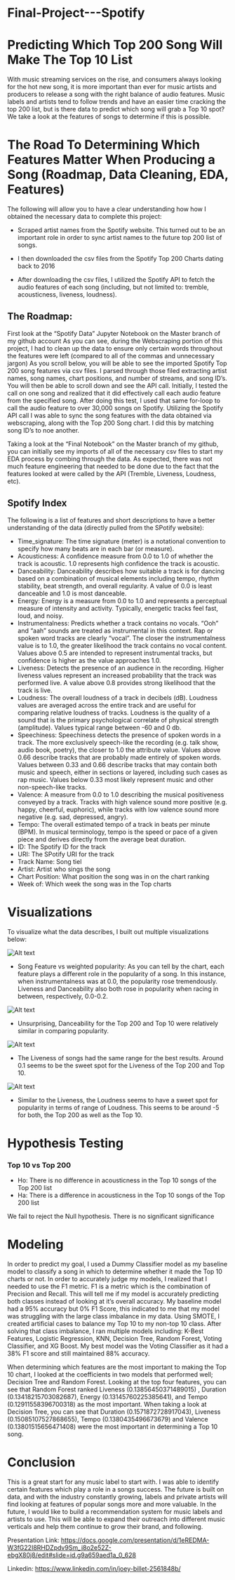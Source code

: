 # Final-Project---Spotify
# Predicting Which Top 200 Song Will Make The Top 10 List

With music streaming services on the rise, and consumers always looking for the hot new song, it is more important than ever for music artists and producers to release a song with the right balance of audio features. Music labels and artists tend to follow trends and have an easier time cracking the top 200 list, but is there data to predict which song will grab a Top 10 spot? We take a look at the features of songs to determine if this is possible. 

# The Road To Determining Which Features Matter When Producing a Song (Roadmap, Data Cleaning, EDA, Features) 

The following will allow you to have a clear understanding how how I obtained the necessary data to complete this project:

- Scraped artist names from the Spotify website. This turned out to be an important role in order to sync artist names to the future top 200 list of songs. 

- I then downloaded the csv files from the Spotify Top 200 Charts dating back to 2016

- After downloading the csv files, I utilized the Spotify API to fetch the audio features of each song (including, but not limited to: tremble, acousticness, liveness, loudness).

## The Roadmap:

First look at the “Spotify Data” Jupyter Notebook on the Master branch of my github account As you can see, during the Webscraping portion of this project, I had to clean up the data to ensure only certain words throughout the features were left (compared to all of the commas and unnecessary jargon)
As you scroll below, you will be able to see the imported Spotify Top 200 song features via csv files. I parsed through those filed extracting artist names, song names, chart positions, and number of streams, and song ID’s. You will then be able to scroll down and see the API call. Initially, I tested the call on one song and realized that it did effectively call each audio feature from the specified song. After doing this test, I used that same for-loop to call the audio feature to over 30,000 songs on Spotify.  Utilizing the Spotify API call I was able to sync the song features with the data obtained via webscraping, along with the Top 200 Song chart. I did this by matching song ID’s to noe another.
 
Taking a look at the “Final Notebook” on the Master branch of my github, you can initially see my imports of all of the necessary csv files to start my EDA process by combing through the data. As expected, there was not much feature engineering that needed to be done due to the fact that the features looked at were called by the API (Tremble, Liveness, Loudness, etc).

## Spotify Index
The following is a list of features and short descriptions to have a better understanding of the data (directly pulled from the SPotify website):
- Time_signature: The time signature (meter) is a notational convention to specify how many beats are in each bar (or measure).
- Acousticness: A confidence measure from 0.0 to 1.0 of whether the track is acoustic. 1.0 represents high confidence the track is acoustic.
- Danceability: Danceability describes how suitable a track is for dancing based on a combination of musical elements including tempo, rhythm stability, beat strength, and overall regularity. A value of 0.0 is least danceable and 1.0 is most danceable. 
- Energy: Energy is a measure from 0.0 to 1.0 and represents a perceptual measure of intensity and activity. Typically, energetic tracks feel fast, loud, and noisy.
- Instrumentalness: Predicts whether a track contains no vocals. “Ooh” and “aah” sounds are treated as instrumental in this context. Rap or spoken word tracks are clearly “vocal”. The closer the instrumentalness value is to 1.0, the greater likelihood the track contains no vocal content. Values above 0.5 are intended to represent instrumental tracks, but confidence is higher as the value approaches 1.0. 
- Liveness: Detects the presence of an audience in the recording. Higher liveness values represent an increased probability that the track was performed live. A value above 0.8 provides strong likelihood that the track is live.
- Loudness: The overall loudness of a track in decibels (dB). Loudness values are averaged across the entire track and are useful for comparing relative loudness of tracks. Loudness is the quality of a sound that is the primary psychological correlate of physical strength (amplitude). Values typical range between -60 and 0 db. 
- Speechiness: Speechiness detects the presence of spoken words in a track. The more exclusively speech-like the recording (e.g. talk show, audio book, poetry), the closer to 1.0 the attribute value. Values above 0.66 describe tracks that are probably made entirely of spoken words. Values between 0.33 and 0.66 describe tracks that may contain both music and speech, either in sections or layered, including such cases as rap music. Values below 0.33 most likely represent music and other non-speech-like tracks.
- Valence: A measure from 0.0 to 1.0 describing the musical positiveness conveyed by a track. Tracks with high valence sound more positive (e.g. happy, cheerful, euphoric), while tracks with low valence sound more negative (e.g. sad, depressed, angry).
- Tempo: The overall estimated tempo of a track in beats per minute (BPM). In musical terminology, tempo is the speed or pace of a given piece and derives directly from the average beat duration.
- ID: The Spotify ID for the track
- URI: The SPotify URI for the track
- Track Name: Song tiel
- Artist: Artist who sings the song
- Chart Position: What position the song was in on the chart ranking
- Week of: Which week the song was in the Top charts

# Visualizations

To visualize what the data describes, I built out multiple visualizations below:

![Alt text](https://github.com/jbillet/Final-Project---Spotify/blob/master/Spotify%20ReadMe%20Pictures/Song%20Feature%20Weighted%20vs%20Popularity.png)

- Song Feature vs weighted popularity: As you can tell by the chart, each feature plays a different role in the popularity of a song. In this instance, when instrumentalness was at 0.0, the popularity rose tremendously. Liveness and Danceability also both rose in popularity when racing in between, respectively, 0.0-0.2.

![Alt text](https://github.com/jbillet/Final-Project---Spotify/blob/master/Spotify%20ReadMe%20Pictures/Danceability%20of%20Songs%20Top%20200:10.png)

- Unsurprising, Danceability for the Top 200 and Top 10 were relatively similar in comparing popularity.
 
![Alt text](https://github.com/jbillet/Final-Project---Spotify/blob/master/Spotify%20ReadMe%20Pictures/Liveness%20of%20Songs%20Top%20200:10.png)
 
- The Liveness of songs had the same range for the best results. Around 0.1 seems to be the sweet spot for the Liveness of the Top 200 and Top 10.
 
![Alt text](https://github.com/jbillet/Final-Project---Spotify/blob/master/Spotify%20ReadMe%20Pictures/Loudness%20of%20Songs%20Top%20200:10.png)
 
- Similar to the Liveness, the Loudness seems to have a sweet spot for popularity in terms of range of Loudness. This seems to be around -5 for both, the Top 200 as well as the Top 10.

# Hypothesis Testing
### Top 10 vs Top 200
- Ho: There is no difference in acousticness in the Top 10 songs of the Top 200 list
- Ha: There is a difference in acousticness in the Top 10 songs of the Top 200 list

We fail to reject the Null hypothesis. There is no significant significance


# Modeling

In order to predict my goal, I used a Dummy Classifier model as my baseline model to classify a song in which to determine whether it made the Top 10 charts or not. In order to accurately judge my models, I realized that I needed to use the F1 metric. F1 is a metric which is the combination of Precision and Recall. This will tell me if my model is accurately predicting both classes instead of looking at it’s overall accuracy. My baseline model had a 95% accuracy but 0% F1 Score, this indicated to me that my model was struggling with the large class imbalance in my data. Using SMOTE, I created artificial cases to balance my Top 10 to my non-top 10 class. After solving that class imbalance, I ran multiple models including: K-Best Features, Logistic Regression, KNN, Decision Tree, Random Forest, Voting Classifier, and XG Boost. My best model was the Voting Classifier as it had a 38% F1 score and still maintained 88% accuracy.

When determining which features are the most important to making the Top 10 chart, I looked at the coefficients in two models that performed well; Decision Tree and Random Forest. Looking at the top four features, you can see that Random Forest ranked Liveness (0.13856450371489015) , Duration (0.13418215703082687), Energy (0.13145760225385641), and Tempo (0.12911558396700318) as the most important. When taking a look at Decision Tree, you can see that Duration (0.1571872728917043), Liveness (0.15085107527868655), Tempo (0.1380435496673679) and Valence (0.13801515656471408) were the most important in determining a Top 10 song.  
 
# Conclusion

This is a great start for any music label to start with. I was able to identify certain features which play a role in a songs success. The future is built on data, and with the industry constantly growing, labels and private artists will find looking at features of popular songs more and more valuable. In the future, I would like to build a recommendation system for music labels and artists to use. This will be able to expand their outreach into different music verticals and help them continue to grow their brand, and following.

Presentation Link: https://docs.google.com/presentation/d/1eREDMA-W3fG22I8RHDZpdv9Sm_j8o2e52Z-ebgX80j8/edit#slide=id.g9a659aed1a_0_628

Linkedin: https://www.linkedin.com/in/joey-billet-2561848b/
